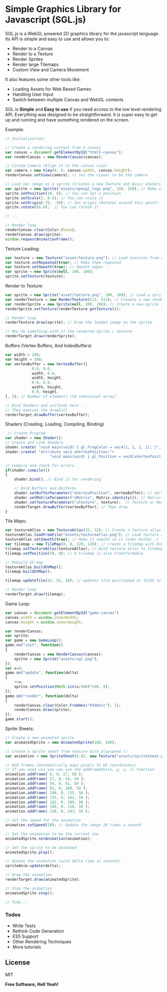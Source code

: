 # Simple Graphics Library for Javascript (SGL.js)

SGL.js is a  WebGL powered 2D graphics library for the javascript language. Its API is simple and easy to use and allows you to:
  - Render to a Canvas
  - Render to a Texture
  - Render Sprites
  - Render large Tilemaps
  - Custom View and Camera Movement

It also features some other tools like:
  - Loading Assets for Web Based Games
  - Handling User Input
  - Switch between multiple Canvas and WebGL contexts


SGL is **Simple** and **Easy to use** if you need access to the low level rendering API. Everything was designed to be straightforward.
It is super easy to get up and running and have something rendered on the screen.

Example:
```javascript
// Initialization:

// Create a rendering context from a canvas
var canvas = document.getElementById("html5-canvas");
var renderCanvas = new RenderCanvas(canvas);

// Custom Camera (Align it to the canvas size)
var camera = new View(0, 0, canvas.width, canvas.height);
renderCanvas.setView(camera); // set the viewer to be the camera

// Load our image as a sprite (Creates a new Texture and Basic shaders in the background)
var sprite = new Sprite("assets/opengl_logo.png", 150, 150); // Make it 150x150px large
sprite.setPosition(10, 0); // You can set a position
sprite.setScale(2, 0.5); // You can scale it
sprite.setOrigin(-75, -50); // Set origin (Rotates around this point)
sprite.rotate(45.0);  // You can rotate it

// ...

// Render loop
renderCanvas.clear(Color.Black);
renderCanvas.draw(sprite);
window.requestAnimationFrame();
```

			
Texture Loading:
```javascript
var texture = new Texture("asset/texture.png"); // Load textures from url
var texture.setRepeated(true); // Make them repeated
var texture.setSmooth(true); // Smooth edges
var sprite = new Sprite(null, 100, 100);
sprite.setTexture(texture);
```

Render to Texture:
```javascript
var sprite = new Sprite("asset/texture.png", 100, 100); // Load a sprite from url
var renderTexture = new RenderTexture(512, 512); // Creaate a new render target texture (512x512px)
var renderSprite = new Sprite(null, 100, 100); // Create a new sprite that stores the rendered texture
renderSprite.setTexture(renderTexture.getTexture());

// Render loop
renderTexture.draw(sprite); // Draw the loaded image on the sprite

// Now do something with it the rendered sprite / texture
renderTarget.draw(renderSprite);
```

Buffers (Vertex Buffers, And IndexBuffers)
```javascript
var width = 100;
var height = 100;
var vertexBuffer = new VertexBuffer([
			0.0, 0.0,
			width, 0.0,
			width, height,
			0.0, 0.0,
			width, height,
			0.0, height,
], 2); // Number of elements (2d imensional array)

// Bind Shaders and uniforms here .. 
// Then execute the drawCall
renderTarget.drawBuffer(vertexBuffer);
```


Shaders (Creating, Loading, Compiling, Binding)
```javascript
 // Create Program
var shader = new Shader();
// Create and Link Shaders
shader.create( "void main(void) { gl_FragColor = vec4(1, 1, 1, 1); }", Shader.Pixel); 
shader.create( "attribute vec2 aVertexPosition;"+
                    "void main(void) { gl_Position = vec4(aVertexPosition.xy, 0, 1); }", Shader.Vertex); 

// Compile and check for errors
if(shader.compile())
{
    shader.bind(); // Bind it for rendering

    // Bind Buffers and Uniforms
    shader.setBufferParameter("aVertexPosition", vertexBuffer); // Vertex Buffer Example
    shader.setMatrixParameter("uMatrix", Matrix.identity()); // Matrix Example (mat3 only)
    shader.setTextureParameter("uTexture", texture);  // Texture or RenderTexture Example
    renderTarget.drawBuffer(vertexBuffer); // Then draw
}
```


			
Tile Maps:
```javascript
var textureAtlas = new TextureAtlas(32, 32); // Create a texture atlas that contains subImages with 32x32 pixel size
textureAtlas.loadFromFile("assets/textureatlas.png"); // Load texture atlas from file (You can also load it from json and other sources)
textureAtlas.setSmooth(true); // Make it smooth so it looks better :)
var tilemap = new TileMap(8, 8, 128, 128); // create a tilemap with 8x8 tile size and 128x128 number of tiles
tilemap.setTextureAtlas(textureAtlas); // Bind texture atlas to tilemap
tilemap.setPosition(50, 0); // A tilemap is also transformable

// Rebuild UV map
textureAtlas.buildUVMap();
tilemap.buildUVMap();

tilemap.updateTile(32, 55, 10); // updates tile positioned at 32x55 to the subImageIndex (10)

// Render loop
renderTarget.draw(tilemap);
```

Game Loop:
```javascript
var canvas = document.getElementById("game-canvas")
canvas.width = window.innerWidth;
canvas.height = window.innerHeight;

var renderCanvas;
var sprite;
var game = new GameLoop();
game.on("init", function()
{
	renderCanvas = new RenderCanvas(canvas);
	sprite = new Sprite("assets/sgl.png");
});
var x=0;
game.on("update", function(delta)
{
	++x;
	sprite.setPosition(Math.sin(x/100)*100, 0);
});
game.on("render", function(delta)
{
	renderCanvas.clear(Color.FromHex("#30b4cc"), 1);
	renderCanvas.draw(sprite);
});
game.start();
```

Sprite Sheets:
```javascript
// Create a new animated sprite
var animatedSprite = new AnimatedSprite(100, 100);

// Create a sprite sheet from texture with playspeed ()
var animation = new SpriteSheet(0.02, new Texture("assets/spritesheet.png"));

// Add frames (Automatically maps pixels to UV coordinates)
// If you need uvs you can use the addFrameUVs(x, y, u, v) function
animation.addFrame( 0, 0, 27, 50 );
animation.addFrame( 27, 0, 54, 50 );
animation.addFrame( 54, 0, 81, 50 );
animation.addFrame( 81, 0, 108, 50 );
animation.addFrame( 108, 0, 135, 50 );
animation.addFrame( 135, 0, 162, 50 );
animation.addFrame( 162, 0, 189, 50 );
animation.addFrame( 189, 0, 216, 50 );
animation.addFrame( 216, 0, 243, 50 );

// Set the speed for the animation
animation.setSpeed(10); // Update the image 10 times a second

// Set the animation to be the current one
animatedSprite.setAnimation(animation);

// Set the sprite to be animated
animatedSprite.play();

// Update the animation (with delta time in seconds)
spriteAnim.update(delta);

// Draw the animation
renderTarget.draw(animatedSprite);

// Stop the animation
animatedSprite.stop();

// Todo...
```

### Todos

 - Write Tests
 - Rethink Code Generation
 - ES5 Support
 - Other Rendering Techniques
 - More tutorials

License
----

MIT


**Free Software, Hell Yeah!**
